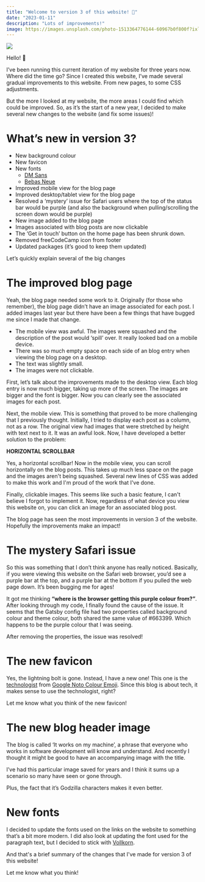 ```yaml
---
title: "Welcome to version 3 of this website! 🎨"
date: "2023-01-11"
description: "Lots of improvements!"
image: https://images.unsplash.com/photo-1513364776144-60967b0f800f?ixlib=rb-4.0.3&q=80&fm=jpg&crop=entropy&cs=tinysrgb&w=4800
---
```


![](https://images.unsplash.com/photo-1513364776144-60967b0f800f?ixlib=rb-4.0.3&q=80&fm=jpg&crop=entropy&cs=tinysrgb&w=4800)

Hello! 👋

I’ve been running this current iteration of my website for three years now. Where did the time go? Since I created this website, I’ve made several gradual improvements to this website. From new pages, to some CSS adjustments.

But the more I looked at my website, the more areas I could find which could be improved. So, as it’s the start of a new year, I decided to make several new changes to the website (and fix some issues)!

# What’s new in version 3?

- New background colour
- New favicon
- New fonts
    - [DM Sans](https://fonts.google.com/specimen/DM%2BSans)
    - [Bebas Neue](https://fonts.google.com/specimen/Bebas+Neue?query=Bebas+Neue)
- Improved mobile view for the blog page
- Improved desktop/tablet view for the blog page
- Resolved a ‘mystery’ issue for Safari users where the top of the status bar would be purple (and also the background when pulling/scrolling the screen down would be purple)
- New image added to the blog page
- Images associated with blog posts are now clickable
- The ‘Get in touch’ button on the home page has been shrunk down.
- Removed freeCodeCamp icon from footer
- Updated packages (it’s good to keep them updated)

Let’s quickly explain several of the big changes

# The improved blog page

Yeah, the blog page needed some work to it. Originally (for those who remember), the blog page didn’t have an image associated for each post. I added images last year but there have been a few things that have bugged me since I made that change.

- The mobile view was awful. The images were squashed and the description of the post would ‘spill’ over. It really looked bad on a mobile device.
- There was so much empty space on each side of an blog entry when viewing the blog page on a desktop.
- The text was slightly small.
- The images were not clickable.

First, let’s talk about the improvements made to the desktop view. Each blog entry is now much bigger, taking up more of the screen. The images are bigger and the font is bigger. Now you can clearly see the associated images for each post.

Next, the mobile view. This is something that proved to be more challenging that I previously thought. Initially, I tried to display each post as a column, not as a row. The original view had images that were stretched by height with text next to it. It was an awful look. Now, I have developed a better solution to the problem:

**HORIZONTAL SCROLLBAR**

Yes, a horizontal scrollbar! Now in the mobile view, you can scroll horizontally on the blog posts. This takes up much less space on the page and the images aren't being squashed. Several new lines of CSS was added to make this work and I'm proud of the work that I've done.

Finally, clickable images. This seems like such a basic feature, I can't believe I forgot to implement it. Now, regardless of what device you view this website on, you can click an image for an associated blog post.

The blog page has seen the most improvements in version 3 of the website. Hopefully the improvements make an impact!

# The mystery Safari issue

So this was something that I don’t think anyone has really noticed. Basically, if you were viewing this website on the Safari web browser, you’d see a purple bar at the top, and a purple bar at the bottom if you pulled the web page down. It’s been bugging me for ages!

It got me thinking **“where is the browser getting this purple colour from?”**. After looking through my code, I finally found the cause of the issue. It seems that the Gatsby config file had two properties called background colour and theme colour, both shared the same value of #663399. Which happens to be the purple colour that I was seeing.

After removing the properties, the issue was resolved!

# The new favicon

Yes, the lightning bolt is gone. Instead, I have a new one! This one is the [technologist](https://emojipedia.org/google/15.0/man-technologist/) from [Google Noto Colour Emoji](https://fonts.google.com/noto/specimen/Noto+Color+Emoji). Since this blog is about tech, it makes sense to use the technologist, right?

Let me know what you think of the new favicon!

# The new blog header image

The blog is called ‘It works on my machine’, a phrase that everyone who works in software development will know and understand. And recently I thought it might be good to have an accompanying image with the title.

I’ve had this particular image saved for years and I think it sums up a scenario so many have seen or gone through.

Plus, the fact that it’s Godzilla characters makes it even better. 

# New fonts

I decided to update the fonts used on the links on the website to something that’s a bit more modern. I did also look at updating the font used for the paragraph text, but I decided to stick with [Vollkorn](http://vollkorn-typeface.com/).

And that's a brief summary of the changes that I've made for version 3 of this website!

Let me know what you think!
